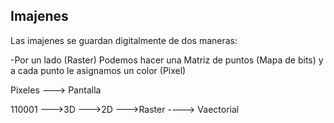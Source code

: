 ## Imajenes 
Las imajenes se guardan digitalmente de dos maneras:

-Por un lado (Raster) Podemos hacer una Matriz de puntos (Mapa de bits) y a cada punto le asignamos un color (Pixel)


Pixeles ---> Pantalla

110001 --->3D
       --->2D --->Raster
             ----> Vaectorial
             
  
       
       
